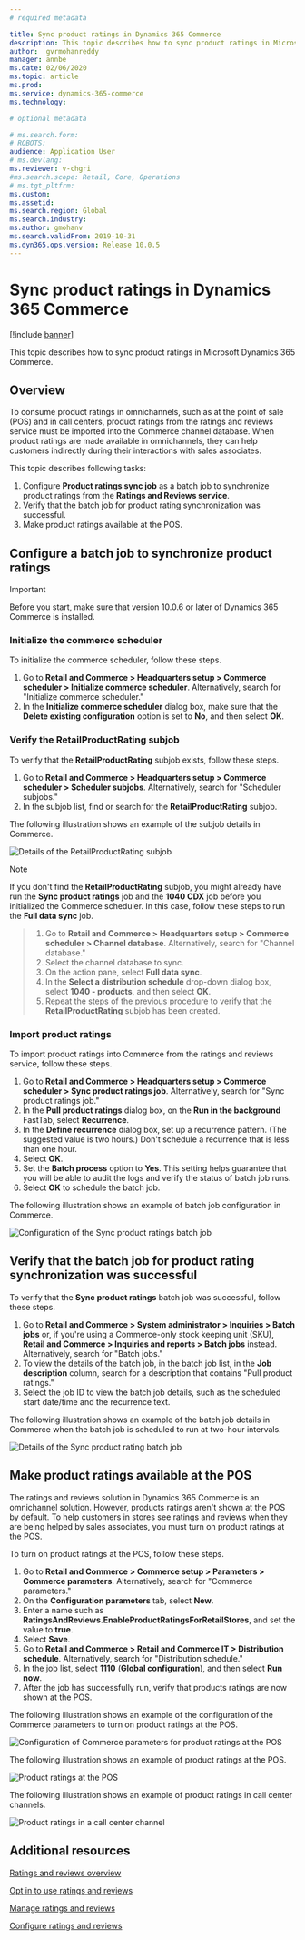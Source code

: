 ```yaml
---
# required metadata

title: Sync product ratings in Dynamics 365 Commerce
description: This topic describes how to sync product ratings in Microsoft Dynamics 365 Commerce.
author:  gvrmohanreddy 
manager: annbe
ms.date: 02/06/2020
ms.topic: article
ms.prod: 
ms.service: dynamics-365-commerce
ms.technology:

# optional metadata

# ms.search.form: 
# ROBOTS: 
audience: Application User
# ms.devlang: 
ms.reviewer: v-chgri
#ms.search.scope: Retail, Core, Operations
# ms.tgt_pltfrm: 
ms.custom: 
ms.assetid: 
ms.search.region: Global
ms.search.industry: 
ms.author: gmohanv
ms.search.validFrom: 2019-10-31
ms.dyn365.ops.version: Release 10.0.5
---
```


# Sync product ratings in Dynamics 365 Commerce

[!include [banner](includes/banner.md)]

This topic describes how to sync product ratings in Microsoft Dynamics 365 Commerce.

## Overview

To consume product ratings in omnichannels, such as at the point of sale (POS) and in call centers, product ratings from the ratings and reviews service must be imported into the Commerce channel database. When product ratings are made available in omnichannels, they can help customers indirectly during their interactions with sales associates.

This topic describes following tasks:

1. Configure **Product ratings sync job** as a batch job to synchronize product ratings from the **Ratings and Reviews service**.
1. Verify that the batch job for product rating synchronization was successful.
1. Make product ratings available at the POS.

## Configure a batch job to synchronize product ratings

> [!IMPORTANT]
> Before you start, make sure that version 10.0.6 or later of Dynamics 365 Commerce is installed.

### Initialize the commerce scheduler

To initialize the commerce scheduler, follow these steps.

1. Go to **Retail and Commerce \> Headquarters setup \> Commerce scheduler \> Initialize commerce scheduler**. Alternatively, search for "Initialize commerce scheduler."
1. In the **Initialize commerce scheduler** dialog box, make sure that the **Delete existing configuration** option is set to **No**, and then select **OK**.

### Verify the RetailProductRating subjob

To verify that the **RetailProductRating** subjob exists, follow these steps.

1. Go to **Retail and Commerce \> Headquarters setup \> Commerce scheduler \> Scheduler subjobs**. Alternatively, search for "Scheduler subjobs."
1. In the subjob list, find or search for the **RetailProductRating** subjob.

The following illustration shows an example of the subjob details in Commerce.

![Details of the RetailProductRating subjob](media/rnr-hq-ratings-sub-job.png)

> [!NOTE]
> If you don't find the **RetailProductRating** subjob, you might already have run the **Sync product ratings** job and the **1040 CDX** job before you initialized the Commerce scheduler. In this case, follow these steps to run the **Full data sync** job.

> 1. Go to **Retail and Commerce \> Headquarters setup \> Commerce scheduler \> Channel database**. Alternatively, search for "Channel database."
> 1. Select the channel database to sync.
> 1. On the action pane, select **Full data sync**.
> 1. In the **Select a distribution schedule** drop-down dialog box, select **1040 - products**, and then select **OK**.
> 1. Repeat the steps of the previous procedure to verify that the **RetailProductRating** subjob has been created.

### Import product ratings

To import product ratings into Commerce from the ratings and reviews service, follow these steps.

1. Go to **Retail and Commerce \> Headquarters setup \> Commerce scheduler \> Sync product ratings job**. Alternatively, search for "Sync product ratings job."
1. In the **Pull product ratings** dialog box, on the **Run in the background** FastTab, select **Recurrence**.
1. In the **Define recurrence** dialog box, set up a recurrence pattern. (The suggested value is two hours.) Don't schedule a recurrence that is less than one hour.
1. Select **OK**.
1. Set the **Batch process** option to **Yes**. This setting helps guarantee that you will be able to audit the logs and verify the status of batch job runs.
1. Select **OK** to schedule the batch job.

The following illustration shows an example of batch job configuration in Commerce.

![Configuration of the Sync product ratings batch job](media/rnr-hq-batchjob-recurrence.png)

## Verify that the batch job for product rating synchronization was successful

To verify that the **Sync product ratings** batch job was successful, follow these steps.

1. Go to **Retail and Commerce \> System administrator \> Inquiries \> Batch jobs** or, if you're using a Commerce-only stock keeping unit (SKU), **Retail and Commerce \> Inquiries and reports \> Batch jobs** instead. Alternatively, search for "Batch jobs."
1. To view the details of the batch job, in the batch job list, in the **Job description** column, search for a description that contains "Pull product ratings."
1. Select the job ID to view the batch job details, such as the scheduled start date/time and the recurrence text.

The following illustration shows an example of the batch job details in Commerce when the batch job is scheduled to run at two-hour intervals.

![Details of the Sync product rating batch job](media/rnr-hq-batchjob-status-checking.png)

## Make product ratings available at the POS

The ratings and reviews solution in Dynamics 365 Commerce is an omnichannel solution. However, products ratings aren't shown at the POS by default. To help customers in stores see ratings and reviews when they are being helped by sales associates, you must turn on product ratings at the POS.

To turn on product ratings at the POS, follow these steps.

1. Go to **Retail and Commerce \> Commerce setup \> Parameters \> Commerce parameters**. Alternatively, search for "Commerce parameters."
1. On the **Configuration parameters** tab, select **New**.
1. Enter a name such as **RatingsAndReviews.EnableProductRatingsForRetailStores**, and set the value to **true**.
1. Select **Save**.
1. Go to **Retail and Commerce \> Retail and Commerce IT \> Distribution schedule**. Alternatively, search for "Distribution schedule."
1. In the job list, select **1110** (**Global configuration**), and then select **Run now**.
1. After the job has successfully run, verify that products ratings are now shown at the POS.

The following illustration shows an example of the configuration of the Commerce parameters to turn on product ratings at the POS.

![Configuration of Commerce parameters for product ratings at the POS](media/rnr-hq-enable-ratings-in-pos.png)

The following illustration shows an example of product ratings at the POS.

![Product ratings at the POS](media/rnr-pos-catalog-ratings.png)

The following illustration shows an example of product ratings in call center channels.

![Product ratings in a call center channel](media/rnr-call-center-ratings.png)

## Additional resources

[Ratings and reviews overview](ratings-reviews-overview.md)

[Opt in to use ratings and reviews](opt-in-ratings-reviews.md)

[Manage ratings and reviews](manage-reviews.md)

[Configure ratings and reviews](configure-ratings-reviews.md)
